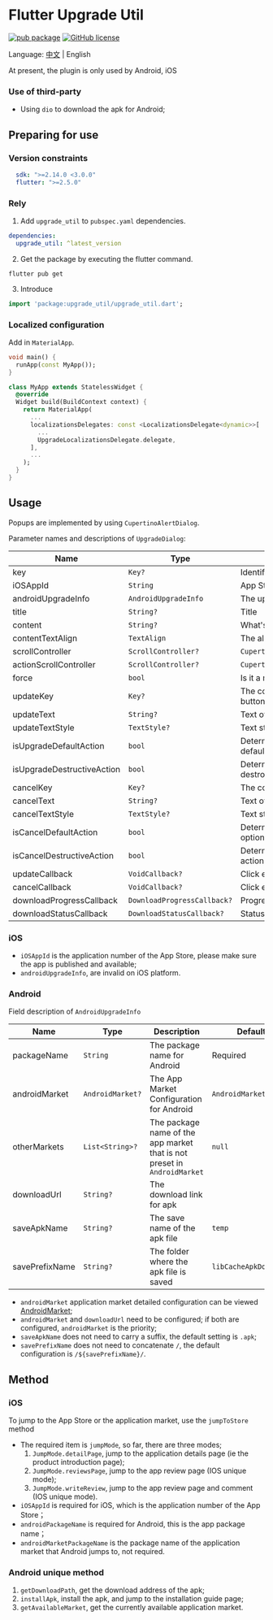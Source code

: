 # Flutter Upgrade Util

[![pub package](https://img.shields.io/pub/v/upgrade_util)](https://pub.dev/packages/upgrade_util)
[![GitHub license](https://img.shields.io/github/license/LiWenHui96/upgrade_util?label=协议&style=flat-square)](https://github.com/LiWenHui96/upgrade_util/blob/master/LICENSE)

Language: [中文](README-ZH.md) | English

At present, the plugin is only used by Android, iOS

### Use of third-party

* Using `dio` to download the apk for Android;

## Preparing for use

### Version constraints

```yaml
  sdk: ">=2.14.0 <3.0.0"
  flutter: ">=2.5.0"
```

### Rely

1. Add `upgrade_util` to `pubspec.yaml` dependencies.

```yaml
dependencies:
  upgrade_util: ^latest_version
```

2. Get the package by executing the flutter command.

```
flutter pub get
```

3. Introduce

```dart
import 'package:upgrade_util/upgrade_util.dart';
```

### Localized configuration

Add in `MaterialApp`.

```dart
void main() {
  runApp(const MyApp());
}

class MyApp extends StatelessWidget {
  @override
  Widget build(BuildContext context) {
    return MaterialApp(
      ...
      localizationsDelegates: const <LocalizationsDelegate<dynamic>>[
        ...
        UpgradeLocalizationsDelegate.delegate,
      ],
      ...
    );
  }
}
```

## Usage

Popups are implemented by using `CupertinoAlertDialog`.

Parameter names and descriptions of `UpgradeDialog`:

| Name                       | Type                        | Description                                                | Default                                       |
|----------------------------|-----------------------------|------------------------------------------------------------|-----------------------------------------------|
| key                        | `Key?`                      | Identifier of the component                                | `ObjectKey(context)`                          |
| iOSAppId                   | `String`                    | App Store number for iOS                                   | Required                                      |
| androidUpgradeInfo         | `AndroidUpgradeInfo`        | The upgrade info for Android                               | Required                                      |
| title                      | `String?`                   | Title                                                      | `UpgradeLocalizations.of(context).title`      |
| content                    | `String?`                   | What's new in the version                                  | `UpgradeLocalizations.of(context).content`    |
| contentTextAlign           | `TextAlign`                 | The alignment of `content`                                 | `TextAlign.start`                             |
| scrollController           | `ScrollController?`         | `CupertinoAlertDialog.scrollController`                    | `null`                                        |
| actionScrollController     | `ScrollController?`         | `CupertinoAlertDialog.actionScrollController`              | `null`                                        |
| force                      | `bool`                      | Is it a mandatory update                                   | `false`                                       |
| updateKey                  | `Key?`                      | The component identifier for the OK (upgrade) button       | `null`                                        |
| updateText                 | `String?`                   | Text of OK (Upgrade) button                                | `UpgradeLocalizations.of(context).updateText` |
| updateTextStyle            | `TextStyle?`                | Text style for OK (Upgrade) button                         | `null`                                        |
| isUpgradeDefaultAction     | `bool`                      | Determine if the OK (Upgrade) button is the default option | `false`                                       |
| isUpgradeDestructiveAction | `bool`                      | Determine if the OK (Upgrade) button is a destroy action   | `false`                                       |
| cancelKey                  | `Key?`                      | The component identifier for the cancel button             | `null`                                        |
| cancelText                 | `String?`                   | Text of Cancel button                                      | `UpgradeLocalizations.of(context).cancelText` |
| cancelTextStyle            | `TextStyle?`                | Text style for Cancel button                               | `null`                                        |
| isCancelDefaultAction      | `bool`                      | Determine if the Cancel button is the default option       | `false`                                       |
| isCancelDestructiveAction  | `bool`                      | Determine if the Cancel button is a destroy action         | `true`                                        |
| updateCallback             | `VoidCallback?`             | Click event listener for OK (upgrade) button               | `null`                                        |
| cancelCallback             | `VoidCallback?`             | Click event listener for Cancel button                     | `null`                                        |
| downloadProgressCallback   | `DownloadProgressCallback?` | Progress monitoring of download events                     | `null`                                        |
| downloadStatusCallback     | `DownloadStatusCallback?`   | Status listener of download events                         | `null`                                        |

### iOS

* `iOSAppId` is the application number of the App Store, please make sure the app is published and available;
* `androidUpgradeInfo`, are invalid on iOS platform.

### Android

Field description of `AndroidUpgradeInfo`

| Name           | Type             | Description                                                              | Default               |
|----------------|------------------|--------------------------------------------------------------------------|-----------------------|
| packageName    | `String`         | The package name for Android                                             | Required              |
| androidMarket  | `AndroidMarket?` | The App Market Configuration for Android                                 | `AndroidMarket()`     |
| otherMarkets   | `List<String>?`  | The package name of the app market that is not preset in `AndroidMarket` | `null`                |
| downloadUrl    | `String?`        | The download link for apk                                                | ` `                   |
| saveApkName    | `String?`        | The save name of the apk file                                            | `temp`                |
| savePrefixName | `String?`        | The folder where the apk file is saved                                   | `libCacheApkDownload` |

* `androidMarket` application market detailed configuration can be
  viewed [AndroidMarket](lib/src/android/android_market.dart);
* `androidMarket` and `downloadUrl` need to be configured; if both are configured, `androidMarket` is the priority;
* `saveApkName` does not need to carry a suffix, the default setting is `.apk`;
* `savePrefixName` does not need to concatenate `/`, the default configuration is `/${savePrefixName}/`.

## Method

### iOS

To jump to the App Store or the application market, use the `jumpToStore` method

* The required item is `jumpMode`, so far, there are three modes;
    1. `JumpMode.detailPage`, jump to the application details page (ie the product introduction page);
    2. `JumpMode.reviewsPage`, jump to the app review page (IOS unique mode);
    3. `JumpMode.writeReview`, jump to the app review page and comment (IOS unique mode).
* `iOSAppId` is required for iOS, which is the application number of the App Store；
* `androidPackageName` is required for Android, this is the app package name；
* `androidMarketPackageName` is the package name of the application market that Android jumps to, not required.

### Android unique method

1. `getDownloadPath`, get the download address of the apk;
2. `installApk`, install the apk, and jump to the installation guide page;
3. `getAvailableMarket`, get the currently available application market.


